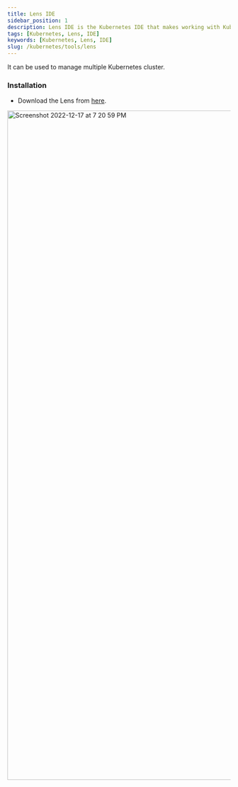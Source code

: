 ```yaml
---
title: Lens IDE
sidebar_position: 1
description: Lens IDE is the Kubernetes IDE that makes working with Kubernetes easier.
tags: [Kubernetes, Lens, IDE]
keywords: [Kubernetes, Lens, IDE]
slug: /kubernetes/tools/lens
---
```


It can be used to manage multiple Kubernetes cluster.

### Installation

- Download the Lens from [here](https://k8slens.dev/).

<img width="1512" alt="Screenshot 2022-12-17 at 7 20 59 PM" src="https://user-images.githubusercontent.com/51878265/208245273-c16f10ad-0833-4957-bcf7-bf9a431cea67.png"></img>

